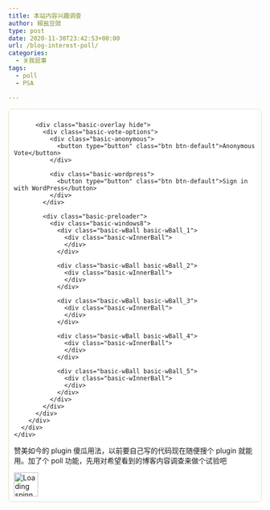```yaml
---
title: 本站内容兴趣调查
author: 椒盐豆豉
type: post
date: 2020-11-30T23:42:53+00:00
url: /blog-interest-poll/
categories:
  - 关我屁事
tags:
  - poll
  - PSA

---
```

<div class='bootstrap-yop yop-poll-mc'>
  <div class="basic-yop-poll-container" style="background-color:#ffffff; border:1px; border-style:solid; border-color:#e3dec1; border-radius:7px; padding:10px 10px;" data-id="1" data-temp="basic" data-skin="minimal" data-cscheme="black" data-cap="0" data-access="guest,wordpress" data-tid="" data-uid="fbd3b888c3adb2b10e24449f5eca8480" data-resdet="percentages" data-show-results-to="guest,registered" data-show-results-moment="after-vote" data-show-results-only="false" data-show-message="true" data-show-results-as="bar" data-sort-results-by="as-defined" data-sort-results-rule="asc"data-is-ended="0" data-gdpr="no" data-gdpr-sol="consent" data-css=".basic-yop-poll-container[data-uid] .basic-vote {
									text-align: center;
								}" data-counter="0" data-load-with="1" data-notification-section="top">
    <div class="row">
      <div class="col-md-12">
        <div class="basic-inner">
          <div class="basic-message hide" style="border-left: 10px solid #008000; padding: 0px 10px;" data-error="#ff0000" data-success="#008000">
            <p class="basic-message-text" style="color:#000000; font-size:14px; font-weight:normal;">
            </p>
          </div>
          
          <div class="basic-overlay hide">
            <div class="basic-vote-options">
              <div class="basic-anonymous">
                <button type="button" class="btn btn-default">Anonymous Vote</button>
              </div>
              
              <div class="basic-wordpress">
                <button type="button" class="btn btn-default">Sign in with WordPress</button>
              </div>
            </div>
            
            <div class="basic-preloader">
              <div class="basic-windows8">
                <div class="basic-wBall basic-wBall_1">
                  <div class="basic-wInnerBall">
                  </div>
                </div>
                
                <div class="basic-wBall basic-wBall_2">
                  <div class="basic-wInnerBall">
                  </div>
                </div>
                
                <div class="basic-wBall basic-wBall_3">
                  <div class="basic-wInnerBall">
                  </div>
                </div>
                
                <div class="basic-wBall basic-wBall_4">
                  <div class="basic-wInnerBall">
                  </div>
                </div>
                
                <div class="basic-wBall basic-wBall_5">
                  <div class="basic-wInnerBall">
                  </div>
                </div>
              </div>
            </div>
          </div>
        </div>
      </div>
    </div>
  </div>
</div>

赞美如今的 plugin 傻瓜用法，以前要自己写的代码现在随便搜个 plugin 就能用。加了个 poll 功能，先用对希望看到的博客内容调查来做个试验吧

<div class="da-reactions-outer TpostID390">
  <div class="da-reactions-data da-reactions-container-async left" data-type="post" data-id="390" data-nonce="c90b15486f" id="da-reactions-slot-post-390"> 
  
  <div class="da-reactions-static">
    <img src="http://blog.douchi.space/wp-content/plugins/da-reactions/assets/dist/loading.svg" alt="Loading spinner" width="48" height="48" style="width:48px; height:48px" />
  </div>
</div></div>
